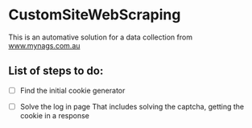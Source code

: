 # CustomSiteWebScraping
This is an automative solution for a data collection from www.mynags.com.au

## List of steps to do:
 - [ ] Find the initial cookie generator
 - [ ] Solve the log in page
  That includes solving the captcha, getting the cookie in a response

